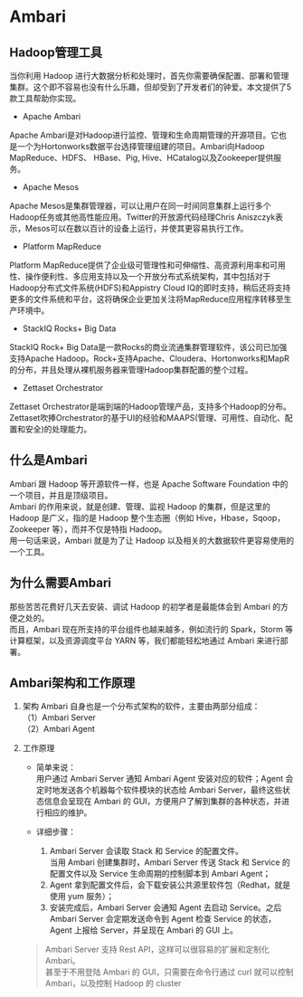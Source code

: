 # Ambari  


## Hadoop管理工具  


当你利用 Hadoop 进行大数据分析和处理时，首先你需要确保配置、部署和管理集群。这个即不容易也没有什么乐趣，但却受到了开发者们的钟爱。本文提供了5款工具帮助你实现。

* Apache Ambari

Apache Ambari是对Hadoop进行监控、管理和生命周期管理的开源项目。它也是一个为Hortonworks数据平台选择管理组建的项目。Ambari向Hadoop MapReduce、HDFS、 HBase、Pig, Hive、HCatalog以及Zookeeper提供服务。


* Apache Mesos

Apache Mesos是集群管理器，可以让用户在同一时间同意集群上运行多个Hadoop任务或其他高性能应用。Twitter的开放源代码经理Chris Aniszczyk表示，Mesos可以在数以百计的设备上运行，并使其更容易执行工作。

* Platform MapReduce

Platform MapReduce提供了企业级可管理性和可伸缩性、高资源利用率和可用性、操作便利性、多应用支持以及一个开放分布式系统架构，其中包括对于Hadoop分布式文件系统(HDFS)和Appistry Cloud IQ的即时支持，稍后还将支持更多的文件系统和平台，这将确保企业更加关注将MapReduce应用程序转移至生产环境中。

* StackIQ Rocks+ Big Data

StackIQ Rock+ Big Data是一款Rocks的商业流通集群管理软件，该公司已加强支持Apache Hadoop。Rock+支持Apache、Cloudera、Hortonworks和MapR的分布，并且处理从裸机服务器来管理Hadoop集群配置的整个过程。

* Zettaset Orchestrator

Zettaset Orchestrator是端到端的Hadoop管理产品，支持多个Hadoop的分布。Zettaset吹捧Orchestrator的基于UI的经验和MAAPS(管理、可用性、自动化、配置和安全)的处理能力。


## 什么是Ambari  
Ambari 跟 Hadoop 等开源软件一样，也是 Apache Software Foundation 中的一个项目，并且是顶级项目。  
Ambari 的作用来说，就是创建、管理、监视 Hadoop 的集群，但是这里的 Hadoop 是广义，指的是 Hadoop 整个生态圈（例如 Hive，Hbase，Sqoop，Zookeeper 等），而并不仅是特指 Hadoop。  
用一句话来说，Ambari 就是为了让 Hadoop 以及相关的大数据软件更容易使用的一个工具。


## 为什么需要Ambari
那些苦苦花费好几天去安装、调试 Hadoop 的初学者是最能体会到 Ambari 的方便之处的。   
而且，Ambari 现在所支持的平台组件也越来越多，例如流行的 Spark，Storm 等计算框架，以及资源调度平台 YARN 等，我们都能轻松地通过 Ambari 来进行部署。

## Ambari架构和工作原理  
1. 架构
Ambari 自身也是一个分布式架构的软件，主要由两部分组成：  
（1）Ambari Server   
（2）Ambari Agent  

2. 工作原理  
	* 简单来说：  
	用户通过 Ambari Server 通知 Ambari Agent 安装对应的软件；Agent 会定时地发送各个机器每个软件模块的状态给 Ambari Server，最终这些状态信息会呈现在 Ambari 的 GUI，方便用户了解到集群的各种状态，并进行相应的维护。  

	* 详细步骤：  
		1. Ambari Server 会读取 Stack 和 Service 的配置文件。  
		当用 Ambari 创建集群时，Ambari Server 传送 Stack 和 Service 的配置文件以及 Service 生命周期的控制脚本到 Ambari Agent；  
		2. Agent 拿到配置文件后，会下载安装公共源里软件包（Redhat，就是使用 yum 服务）；  
		3. 安装完成后，Ambari Server 会通知 Agent 去启动 Service。之后 Ambari Server 会定期发送命令到 Agent 检查 Service 的状态，Agent 上报给 Server，并呈现在 Ambari 的 GUI 上。
	> Ambari Server 支持 Rest API，这样可以很容易的扩展和定制化 Ambari。  
	> 甚至于不用登陆 Ambari 的 GUI，只需要在命令行通过 curl 就可以控制 
	> Ambari，以及控制 Hadoop 的 cluster
